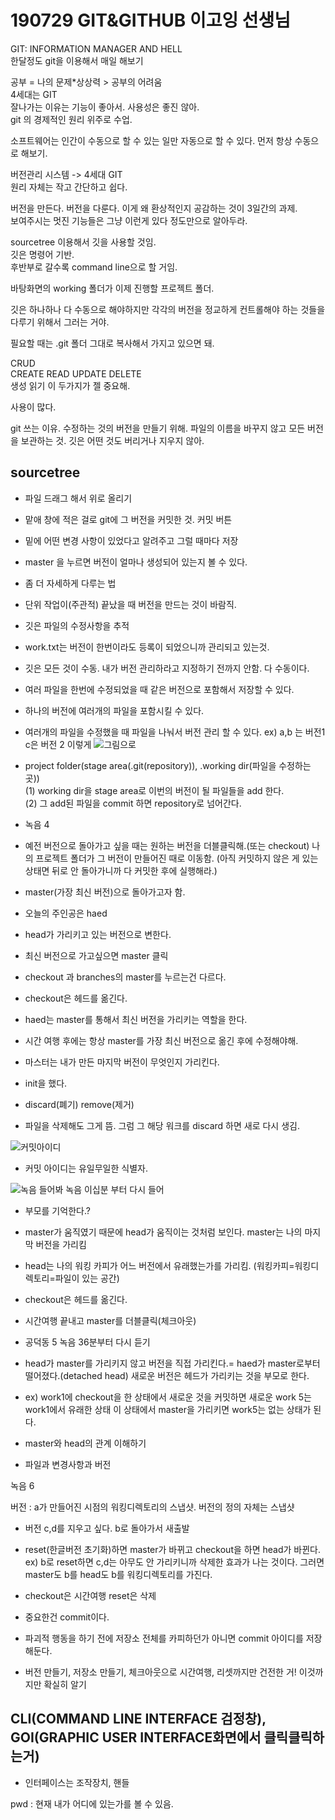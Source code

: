 # 190729 GIT&GITHUB 이고잉 선생님

GIT: INFORMATION MANAGER AND HELL </br>
한달정도 git을 이용해서 매일 해보기

공부 = 나의 문제*상상력 > 공부의 어려움 </br>
4세대는 GIT </br>
잘나가는 이유는 기능이 좋아서. 사용성은 좋진 않아. </br>
git 의 경제적인 원리 위주로 수업.

소프트웨어는 인간이 수동으로 할 수 있는 일만 자동으로 할 수 있다.
먼저 항상 수동으로 해보기.

버전관리 시스템
-> 4세대 GIT </br>
원리 자체는 작고 간단하고 쉽다.

버전을 만든다. 버전을 다룬다. 이게 왜 환상적인지 공감하는 것이 3일간의 과제. </br>
보여주시는 멋진 기능들은 그냥 이런게 있다 정도만으로 알아두라. 

sourcetree 이용해서 깃을 사용할 것임. </br>
깃은 명령어 기반.</br>
후반부로 갈수록 command line으로 할 거임.</br>

바탕화면의 working 폴더가 이제 진행할 프로젝트 폴더.

깃은 하나하나 다 수동으로 해야하지만 각각의 버전을 정교하게 컨트롤해야 하는 것들을 다루기 위해서 그러는 거야.

필요할 때는 .git 폴더 그대로 복사해서 가지고 있으면 돼.

CRUD</br>
CREATE READ UPDATE DELETE </br>
생성   읽기 이 두가지가 젤 중요해. 

사용이 많다.

git 쓰는 이유. 수정하는 것의 버전을 만들기 위해.
파일의 이름을 바꾸지 않고 모든 버전을 보관하는 것.
깃은 어떤 것도 버리거나 지우지 않아.

## sourcetree 
* 파일 드래그 해서 위로 올리기
* 맡애 창에 적은 걸로 git에 그 버전을 커밋한 것. 커밋 버튼
* 밑에 어떤 변경 사항이 있었다고 알려주고 그럴 때마다 저장
* master 을 누르면 버전이 얼마나 생성되어 있는지 볼 수 있다.
* 좀 더 자세하게 다루는 법
* 단위 작업이(주관적) 끝났을 때 버전을 만드는 것이 바람직.
* 깃은 파일의 수정사항을 추적
* work.txt는 버전이 한번이라도 등록이 되었으니까 관리되고 있는것.
* 깃은 모든 것이 수동. 내가 버전 관리하라고 지정하기 전까지 안함. 다 수동이다.
* 여러 파일을 한번에 수정되었을 때 같은 버전으로 포함해서 저장할 수 있다.
* 하나의 버전에 여러개의 파일을 포함시킬 수 있다.
* 여러개의 파일을 수정했을 때 파일을 나눠서 버전 관리 할 수 있다. ex) a,b 는 버전1 c은 버전 2 이렇게
![그림으로](./aa.jpg)
* project folder(stage area(.git(repository)), .working dir(파일을 수정하는 곳)) </br>
(1) working dir을 stage area로 이번의 버전이 될 파일들을 add 한다. </br>
(2) 그 add된 파일을 commit 하면 repository로 넘어간다.


* 녹음 4
* 예전 버전으로 돌아가고 싶을 때는 원하는 버전을 더블클릭해.(또는 checkout) 나의 프로젝트 폴더가 그 버전이 만들어진 때로 이동함. (아직 커밋하지 않은 게 있는 상태면 뒤로 안 돌아가니까 다 커밋한 후에 실행해라.)

* master(가장 최신 버전)으로 돌아가고자 함.
* 오늘의 주인공은 haed
* head가 가리키고 있는 버전으로 변한다.
* 최신 버전으로 가고싶으면 master 클릭
* checkout 과 branches의 master를 누르는건 다르다.
* checkout은 헤드를 옮긴다.
* haed는 master를 통해서 최신 버전을 가리키는 역할을 한다.
* 시간 여행 후에는 항상 master를 가장 최신 버전으로 옮긴 후에 수정해야해.
* 마스터는 내가 만든 마지막 버전이 무엇인지 가리킨다.

* init을 했다.

* discard(폐기) remove(제거)
* 파일을 삭제해도 그게 뜸. 그럼 그 해당 워크를 discard 하면 새로 다시 생김.

![커밋아이디](./rrrr.PNG)
* 커밋 아이디는 유일무일한 식별자.


![녹음 들어봐](./bb.jpg)
녹음 이십분 부터 다시 들어
* 부모를 기억한다.?

* master가 움직였기 때문에 head가 움직이는 것처럼 보인다. master는 나의 마지막 버전을 가리킴 
* head는 나의 워킹 카피가 어느 버전에서 유래했는가를 가리킴.
(워킹카피=워킹디렉토리=파일이 있는 공간)

* checkout은 헤드를 옮긴다.
* 시간여행 끝내고 master를 더블클릭(체크아웃)

* 공덕동 5 녹음 36분부터 다시 듣기

* head가 master를 가리키지 않고 버전을 직접 가리킨다.= haed가 master로부터 떨어졌다.(detached head)
새로운 버전은 헤드가 가리키는 것을 부모로 한다.
* ex) work1에 checkout을 한 상태에서 새로운 것을 커밋하면 새로운 work 5는 work1에서 유래한 상태
이 상태에서 master을 가리키면 work5는 없는 상태가 된다.

* master와 head의 관계 이해하기
* 파일과 변경사항과 버전

녹음 6

버전 : a가 만들어진 시점의 워킹디렉토리의 스냅샷. 버전의 정의 자체는 스냅샷

* 버전 c,d를 지우고 싶다. b로 돌아가서 새출발

* reset(한글버전 초기화)하면 master가 바뀌고 checkout을 하면 head가 바뀐다.
ex) b로 reset하면 c,d는 아무도 안 가리키니까 삭제한 효과가 나는 것이다. 그러면 master도 b를 head도 b를 워킹디렉토리를 가진다.
* checkout은 시간여행 reset은 삭제

* 중요한건 commit이다.

* 파괴적 행동을 하기 전에 저장소 전체를 카피하던가 아니면 commit 아이디를 저장해둔다.

* 버전 만들기, 저장소 만들기, 체크아웃으로 시간여행, 리셋까지만 건전한 거! 이것까지만 확실히 알기

## CLI(COMMAND LINE INTERFACE 검정창), GOI(GRAPHIC USER INTERFACE화면에서 클릭클릭하는거)

* 인터페이스는 조작장치, 핸들

pwd : 현재 내가 어디에 있는가를 볼 수 있음.




